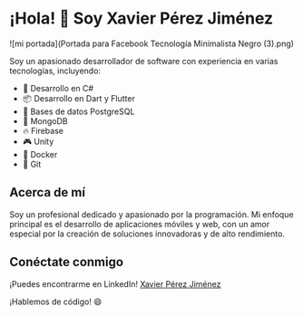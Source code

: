 # ¡Hola! 👋 Soy Xavier Pérez Jiménez

![mi portada](Portada para Facebook Tecnología Minimalista Negro  (3).png)


Soy un apasionado desarrollador de software con experiencia en varias tecnologías, incluyendo:

- 🚀 Desarrollo en C#
- 📦 Desarrollo en Dart y Flutter
- 🐘 Bases de datos PostgreSQL
- 🍃 MongoDB
- 🔥 Firebase
- 🎮 Unity
- 🐳 Docker
- 🌲 Git

## Acerca de mí

Soy un profesional dedicado y apasionado por la programación. Mi enfoque principal es el desarrollo de aplicaciones móviles y web, con un amor especial por la creación de soluciones innovadoras y de alto rendimiento.

## Conéctate conmigo

¡Puedes encontrarme en LinkedIn! [Xavier Pérez Jiménez](https://www.linkedin.com/in/xavierperezjimenez/)

¡Hablemos de código! 😄

